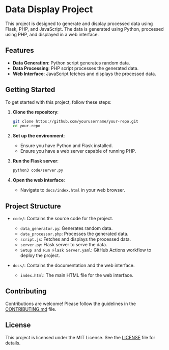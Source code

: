 # Data Display Project

This project is designed to generate and display processed data using Flask, PHP, and JavaScript. The data is generated using Python, processed using PHP, and displayed in a web interface.

## Features

- **Data Generation**: Python script generates random data.
- **Data Processing**: PHP script processes the generated data.
- **Web Interface**: JavaScript fetches and displays the processed data.

## Getting Started

To get started with this project, follow these steps:

1. **Clone the repository**:
   ```sh
   git clone https://github.com/yourusername/your-repo.git
   cd your-repo
   ```

2. **Set up the environment**:
   - Ensure you have Python and Flask installed.
   - Ensure you have a web server capable of running PHP.

3. **Run the Flask server**:
   ```sh
   python3 code/server.py
   ```

4. **Open the web interface**:
   - Navigate to `docs/index.html` in your web browser.

## Project Structure

- `code/`: Contains the source code for the project.
  - `data_generator.py`: Generates random data.
  - `data_processor.php`: Processes the generated data.
  - `script.js`: Fetches and displays the processed data.
  - `server.py`: Flask server to serve the data.
  - `Setup and Run Flask Server.yaml`: GitHub Actions workflow to deploy the project.

- `docs/`: Contains the documentation and the web interface.
  - `index.html`: The main HTML file for the web interface.

## Contributing

Contributions are welcome! Please follow the guidelines in the [CONTRIBUTING.md](CONTRIBUTING.md) file.

## License

This project is licensed under the MIT License. See the [LICENSE](LICENSE) file for details.
